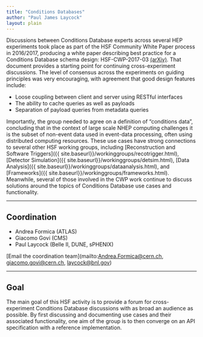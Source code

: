 ```yaml
---
title: "Conditions Databases"
author: "Paul James Laycock"
layout: plain
---
```


Discussions between Conditions Database experts across several HEP experiments
took place as part of the HSF Community White Paper process in 2016/2017,
producing a white paper describing best practice for a Conditions Database
schema design: HSF-CWP-2017-03 [(arXiv)](https://arxiv.org/abs/1901.05429). That
document provides a starting point for continuing cross-experiment discussions.
The level of consensus across the experiments on guiding principles was very
encouraging, with agreement that good design features include:

- Loose coupling between client and server using RESTful interfaces
- The ability to cache queries as well as payloads
- Separation of payload queries from metadata queries

Importantly, the group needed to agree on a definition of “conditions data”,
concluding that in the context of large scale NHEP computing challenges it is
the subset of non-event data used in event-data processing, often using
distributed computing resources. These use cases have strong connections to
several other HSF working groups, including [Reconstruction and Software
Triggers]({{ site.baseurl}}/workinggroups/recotrigger.html), [Detector
Simulation]({{ site.baseurl}}/workinggroups/detsim.html), [Data
Analysis]({{ site.baseurl}}/workinggroups/dataanalysis.html), and
[Frameworks]({{ site.baseurl}}/workinggroups/frameworks.html). Meanwhile,
several of those involved in the CWP work continue to discuss solutions around
the topics of Conditions Database use cases and functionality.

---

## Coordination

- Andrea Formica (ATLAS)
- Giacomo Govi (CMS)
- Paul Laycock (Belle II, DUNE, sPHENIX)

[Email the coordination team](mailto:Andrea.Formica@cern.ch,
giacomo.govi@cern.ch, laycock@bnl.gov)

---

## Goal

The main goal of this HSF activity is to provide a forum for cross-experiment
Conditions Database discussions with as broad an audience as possible. By first
discussing and documenting use cases and their associated functionality, one aim
of the group is to then converge on an API specification with a reference
implementation.
